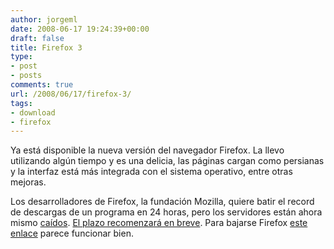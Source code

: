 ```yaml
---
author: jorgeml
date: 2008-06-17 19:24:39+00:00
draft: false
title: Firefox 3
type: 
- post
- posts
comments: true
url: /2008/06/17/firefox-3/
tags:
- download
- firefox
---
```


Ya está disponible la nueva versión del navegador Firefox. La llevo utilizando algún tiempo y es una delicia, las páginas cargan como persianas y la interfaz está más integrada con el sistema operativo, entre otras mejoras.

Los desarrolladores de Firefox, la fundación Mozilla, quiere batir el record de descargas de un programa en 24 horas, pero los servidores están ahora mismo [caídos](http://www.soitu.es/soitu/2008/06/17/vidadigital/1213725752_202090.html). [El plazo recomenzará en breve](http://blog.mozilla.com/blog/2008/06/17/firefox-3-coming-soon/). Para bajarse Firefox [este enlace](http://www.mozilla-europe.org/es/) parece funcionar bien.
